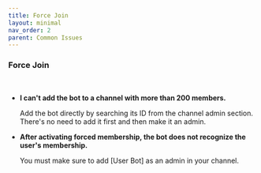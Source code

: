 ```yaml
---
title: Force Join
layout: minimal
nav_order: 2
parent: Common Issues
---
```


<head>
    <meta charset="utf-8">
    <link rel="stylesheet" href="https://b3h1z.github.io/HidyBot-Docs/assets/css/en-style.css">
    <link rel="icon" href="https://b3h1z.github.io/HidyBot-Docs/favicon.ico" type="image/x-icon">
</head>
<div>
<h3>Force Join</h3>
<br>
<ul>
    <li><strong>I can't add the bot to a channel with more than 200 members.</strong>
        <p>Add the bot directly by searching its ID from the channel admin section. There's no need to add it first and then make it an admin.</p>
    </li>
    <li><strong>After activating forced membership, the bot does not recognize the user's membership.</strong>
        <p>You must make sure to add [User Bot] as an admin in your channel.</p>
    </li>
</ul>
</div>